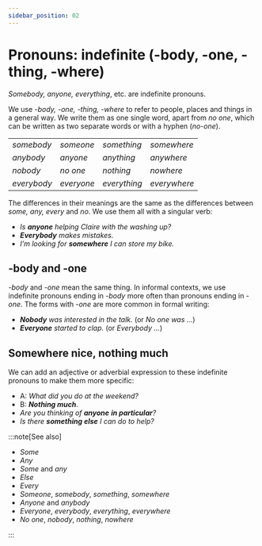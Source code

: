 ```yaml
---
sidebar_position: 02
---
```


# Pronouns: indefinite (-body, -one, -thing, -where)

*Somebody, anyone, everything*, etc. are indefinite pronouns.

We use *\-body, -one, -thing, -where* to refer to people, places and things in a general way. We write them as one single word, apart from *no one*, which can be written as two separate words or with a hyphen (*no-one*).

<table><tbody><tr valign="top"><td><i>somebody</i></td><td><i>someone</i></td><td><i>something</i></td><td><i>somewhere</i></td></tr><tr valign="top"><td><i>anybody</i></td><td><i>anyone</i></td><td><i>anything</i></td><td><i>anywhere</i></td></tr><tr valign="top"><td><i>nobody</i></td><td><i>no one</i></td><td><i>nothing</i></td><td><i>nowhere</i></td></tr><tr valign="top"><td><i>everybody</i></td><td><i>everyone</i></td><td><i>everything</i></td><td><i>everywhere</i></td></tr></tbody></table>

The differences in their meanings are the same as the differences between *some, any, every* and *no*. We use them all with a singular verb:

- *Is **anyone** helping Claire with the washing up?*
- ***Everybody*** *makes mistakes.*
- *I’m looking for **somewhere** I can store my bike.*

## \-body and -one

\-*body* and -*one* mean the same thing. In informal contexts, we use indefinite pronouns ending in -*body* more often than pronouns ending in -*one*. The forms with -*one* are more common in formal writing:

- ***Nobody*** *was interested in the talk.* (or *No one was* *…*)
- ***Everyone*** *started to clap.* (or *Everybody …*)

## Somewhere nice, nothing much

We can add an adjective or adverbial expression to these indefinite pronouns to make them more specific:

- A: *What did you do at the weekend?*
- B: ***Nothing much***.
- *Are you thinking of **anyone*** ***in particular**?*
- *Is there **something else** I can do to help?*

:::note[See also]

- *Some*
- *Any*
- *Some* and *any*
- *Else*
- *Every*
- *Someone*, *somebody*, *something*, *somewhere*
- *Anyone* and *anybody*
- *Everyone*, *everybody*, *everything*, *everywhere*
- *No one*, *nobody*, *nothing*, *nowhere*

:::
